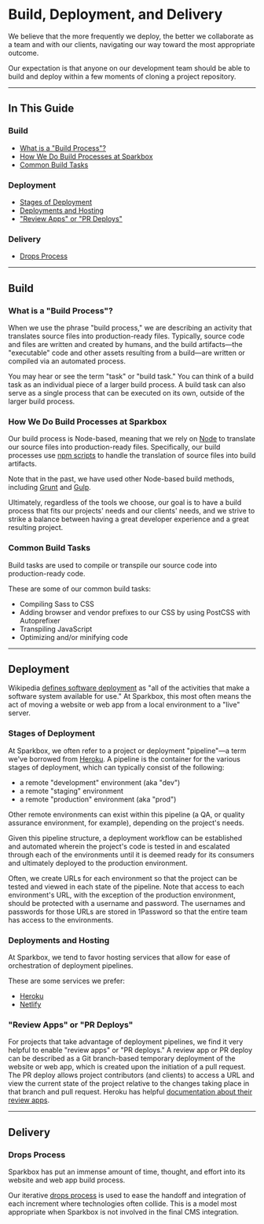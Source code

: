 # Build, Deployment, and Delivery

We believe that the more frequently we deploy, the better we collaborate as a
team and with our clients, navigating our way toward the most appropriate
outcome.

Our expectation is that anyone on our development team should be able to build 
and deploy within a few moments of cloning a project repository.

---

## In This Guide
### Build
  * [What is a "Build Process"?](#what-is-a-build-process)
  * [How We Do Build Processes at Sparkbox](#how-we-do-build-processes-at-sparkbox)
  * [Common Build Tasks](#common-build-tasks)

### Deployment
  * [Stages of Deployment](#stages-of-deployment)
  * [Deployments and Hosting](#deployments-and-hosting)
  * ["Review Apps" or "PR Deploys"](#review-apps-or-pr-deploys)

### Delivery
  * [Drops Process](#drops-process)

---

## Build

### What is a "Build Process"?
When we use the phrase "build process," we are describing an activity that translates source files into production-ready files. Typically, source code and files are written and created by humans, and the build artifacts—the "executable" code and other assets resulting from a build—are written or compiled via an automated process.

You may hear or see the term "task" or "build task." You can think of a build task as an individual piece of a larger build process. A build task can also serve as a single process that can be executed on its own, outside of the larger build process.

### How We Do Build Processes at Sparkbox
Our build process is Node-based, meaning that we rely on [Node](https://nodejs.org/en/) to translate our source files into production-ready files. Specifically, our build processes use [npm scripts](https://github.com/sparkbox/standard/blob/master/build_process/node.md#npm-scripts) to handle the translation of source files into build artifacts.

Note that in the past, we have used other Node-based build methods, including [Grunt](https://gruntjs.com/) and [Gulp](https://gulpjs.com/).

Ultimately, regardless of the tools we choose, our goal is to have a build process that fits our projects' needs and our clients' needs, and we strive to strike a balance between having a great developer experience and a great resulting project.

### Common Build Tasks
Build tasks are used to compile or transpile our source code into production-ready code.

These are some of our common build tasks:
* Compiling Sass to CSS
* Adding browser and vendor prefixes to our CSS by using PostCSS with Autoprefixer
* Transpiling JavaScript
* Optimizing and/or minifying code

---

## Deployment

Wikipedia [defines software deployment](https://en.wikipedia.org/wiki/Software_deployment) as "all of the activities that make a software system available for use." At Sparkbox, this most often means the act of moving a website or web app from a local environment to a "live" server.

### Stages of Deployment

At Sparkbox, we often refer to a project or deployment "pipeline"—a term we've borrowed from [Heroku](https://devcenter.heroku.com/articles/pipelines). A pipeline is the container for the various stages of deployment, which can typically consist of the following:

  * a remote "development" environment (aka "dev")
  * a remote "staging" environment
  * a remote "production" environment (aka "prod")

Other remote environments can exist within this pipeline (a QA, or quality assurance environment, for example), depending on the project's needs.

Given this pipeline structure, a deployment workflow can be established and automated wherein the project's code is tested in and escalated through each of the environments until it is deemed ready for its consumers and ultimately deployed to the production environment.

Often, we create URLs for each environment so that the project can be tested and viewed in each state of the pipeline. Note that access to each environment's URL, with the exception of the production environment, should be protected with a username and password. The usernames and passwords for those URLs are stored in 1Password so that the entire team has access to the environments.

### Deployments and Hosting

At Sparkbox, we tend to favor hosting services that allow for ease of orchestration of deployment pipelines.

These are some services we prefer:
  * [Heroku](https://www.heroku.com/)
  * [Netlify](https://www.netlify.com/)

### "Review Apps" or "PR Deploys"

For projects that take advantage of deployment pipelines, we find it very helpful to enable "review apps" or "PR deploys." A review app or PR deploy can be described as a Git branch-based temporary deployment of the website or web app, which is created upon the initiation of a pull request. The PR deploy allows project contributors (and clients) to access a URL and view the current state of the project relative to the changes taking place in that branch and pull request. Heroku has helpful [documentation about their review apps](https://devcenter.heroku.com/articles/github-integration-review-apps).

---

## Delivery

### Drops Process

Sparkbox has put an immense amount of time, thought, and effort into its website and web app build process.

Our iterative [drops process](drops.md) is used to ease the handoff and integration of each increment where technologies often collide. This is a model most appropriate when Sparkbox is not involved in the final CMS integration.
